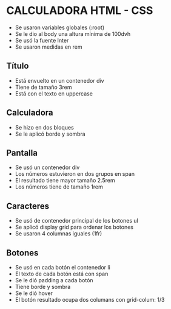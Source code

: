 
# CALCULADORA HTML - CSS

- Se usaron variables globales (:root)
- Se le dio al body una altura mínima de 100dvh
- Se usó la fuente Inter
- Se usaron medidas en rem

## Título

- Está envuelto en un contenedor div
- Tiene de tamaño 3rem
- Está con el texto en uppercase

## Calculadora

- Se hizo en dos bloques
- Se le aplicó borde y sombra

## Pantalla

- Se usó un contenedor div
- Los números estuvieron en dos grupos en span
- El resultado tiene mayor tamaño 2.5rem
- Los números tiene de tamaño 1rem

## Caracteres

- Se usó de contenedor principal de los botones ul
- Se aplicó display grid para ordenar los botones
- Se usaron 4 columnas iguales (1fr)

## Botones

- Se usó en cada botón el contenedor li
- El texto de cada botón está con span
- Se le dió padding a cada botón
- Tiene borde y sombra
- Se le dió hover
- El botón resultado ocupa dos columans con grid-colum: 1/3
